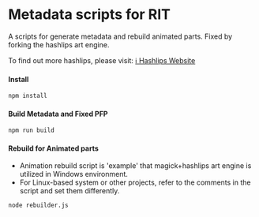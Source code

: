 # Metadata scripts for RIT

A scripts for generate metadata and rebuild animated parts.
Fixed by forking the hashlips art engine.

To find out more hashlips, please visit:
[ℹ️ Hashlips Website](https://hashlips.online/HashLips)

#### Install
```sh
npm install
```

#### Build Metadata and Fixed PFP
```sh
npm run build
```

#### Rebuild for Animated parts
- Animation rebuild script is 'example' that magick+hashlips art engine is utilized in Windows environment.
- For Linux-based system or other projects, refer to the comments in the script and set them differently.
```sh
node rebuilder.js
```